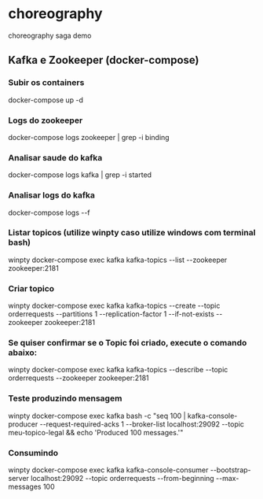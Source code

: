 # choreography
choreography saga demo


## Kafka e Zookeeper (docker-compose)
### Subir os containers
docker-compose up -d
### Logs do zookeeper
docker-compose logs zookeeper | grep -i binding
### Analisar saude do kafka
docker-compose logs kafka | grep -i started
### Analisar logs do kafka
docker-compose logs --f
### Listar topicos (utilize winpty caso utilize windows com terminal bash)
winpty docker-compose exec kafka kafka-topics --list --zookeeper zookeeper:2181
### Criar topico
winpty docker-compose exec kafka kafka-topics --create --topic orderrequests --partitions 1 --replication-factor 1 --if-not-exists --zookeeper zookeeper:2181
### Se quiser confirmar se o Topic foi criado, execute o comando abaixo:
winpty docker-compose exec kafka kafka-topics --describe --topic orderrequests --zookeeper zookeeper:2181
### Teste produzindo mensagem
winpty docker-compose exec kafka bash -c "seq 100 | kafka-console-producer --request-required-acks 1 --broker-list localhost:29092 --topic meu-topico-legal && echo 'Produced 100 messages.'"
### Consumindo 
winpty docker-compose exec kafka kafka-console-consumer --bootstrap-server localhost:29092 --topic orderrequests --from-beginning --max-messages 100

